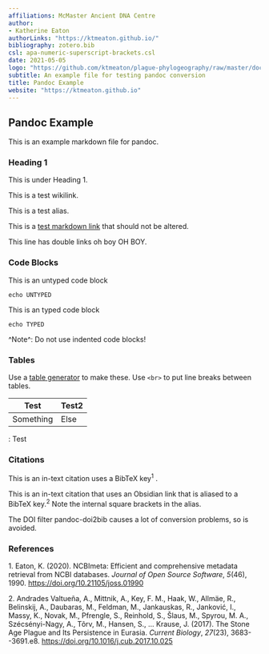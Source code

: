 ```yaml
---
affiliations: McMaster Ancient DNA Centre
author:
- Katherine Eaton
authorLinks: "https://ktmeaton.github.io/"
bibliography: zotero.bib
csl: apa-numeric-superscript-brackets.csl
date: 2021-05-05
logo: "https://github.com/ktmeaton/plague-phylogeography/raw/master/docs/images/thumbnail_DHSI2020.png"
subtitle: An example file for testing pandoc conversion
title: Pandoc Example
website: "https://ktmeaton.github.io"
---
```


## Pandoc Example

This is an example markdown file for pandoc.

### Heading 1

This is under Heading 1.

This is a test wikilink.

This is a test alias.

This is a [test markdown link](path) that should not be altered.

This line has double links oh boy OH BOY.

### Code Blocks

This is an untyped code block

    echo UNTYPED

This is an typed code block

``` {.bash}
echo TYPED
```

^Note^: Do not use indented code blocks!

### Tables

Use a [table generator](https://www.tablesgenerator.com/html_tables#) to
make these. Use `<br>` to put line breaks between tables.

| Test      | Test2 |
|-----------|-------|
| Something | Else  |

: Test

### Citations

This is an in-text citation uses a BibTeX key<sup>1</sup> .

This is an in-text citation that uses an Obsidian link that is aliased
to a BibTeX key.<sup>2</sup> Note the internal square brackets in the alias.

The DOI filter pandoc-doi2bib causes a lot of conversion problems, so is
avoided.

### References 

1\. Eaton, K. (2020). NCBImeta: Efficient and comprehensive metadata
retrieval from NCBI databases. *Journal of Open Source Software*,
*5*(46), 1990. <https://doi.org/10.21105/joss.01990>

2\. Andrades Valtueña, A., Mittnik, A., Key, F. M., Haak, W., Allmäe,
R., Belinskij, A., Daubaras, M., Feldman, M., Jankauskas, R., Janković,
I., Massy, K., Novak, M., Pfrengle, S., Reinhold, S., Šlaus, M., Spyrou,
M. A., Szécsényi-Nagy, A., Tõrv, M., Hansen, S., ... Krause, J. (2017).
The Stone Age Plague and Its Persistence in Eurasia. *Current Biology*,
*27*(23), 3683--3691.e8. <https://doi.org/10.1016/j.cub.2017.10.025>
